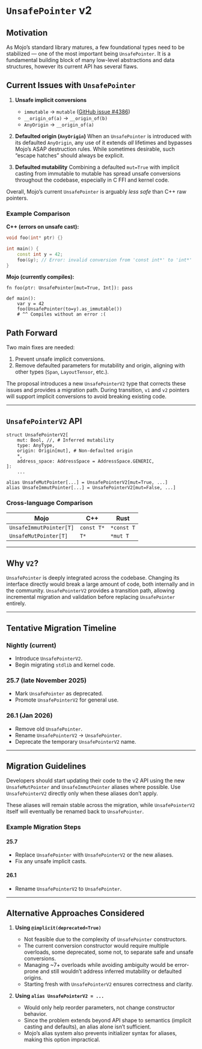 # `UnsafePointer` v2

## Motivation

As Mojo’s standard library matures, a few foundational types need to be
stabilized — one of the most important being `UnsafePointer`. It is a
fundamental building block of many low-level abstractions and data structures,
however its current API has several flaws.

## Current Issues with `UnsafePointer`

1. **Unsafe implicit conversions**
   - `immutable` → `mutable` ([GitHub issue #4386](https://github.com/modular/modular/issues/4386))
   - `__origin_of(a)` → `__origin_of(b)`
   - `AnyOrigin` → `__origin_of(a)`

2. **Defaulted origin (`AnyOrigin`)**
   When an `UnsafePointer` is introduced with its defaulted `AnyOrigin`, any use
   of it extends *all* lifetimes and bypasses Mojo’s ASAP destruction rules.
   While sometimes desirable, such “escape hatches” should always be explicit.

3. **Defaulted mutability**
   Combining a defaulted `mut=True` with implicit casting from immutable to
   mutable has spread unsafe conversions throughout the codebase, especially in
   C FFI and kernel code.

Overall, Mojo’s current `UnsafePointer` is arguably *less safe* than C++ raw
pointers.

### Example Comparison

**C++ (errors on unsafe cast):**

```cpp
void foo(int* ptr) {}

int main() {
    const int y = 42;
    foo(&y); // Error: invalid conversion from 'const int*' to 'int*'
}
```

**Mojo (currently compiles):**

```mojo
fn foo(ptr: UnsafePointer[mut=True, Int]): pass

def main():
    var y = 42
    foo(UnsafePointer(to=y).as_immutable())
    # ^^ Compiles without an error :(
```

## Path Forward

Two main fixes are needed:

1. Prevent unsafe implicit conversions.
2. Remove defaulted parameters for mutability and origin, aligning with other
types (`Span`, `LayoutTensor`, etc.).

The proposal introduces a new `UnsafePointerV2` type that corrects these issues
and provides a migration path. During transition, `v1` and `v2` pointers will
support implicit conversions to avoid breaking existing code.

---

## `UnsafePointerV2` API

```mojo
struct UnsafePointerV2[
    mut: Bool, //, # Inferred mutability
    type: AnyType,
    origin: Origin[mut], # Non-defaulted origin
    *,
    address_space: AddressSpace = AddressSpace.GENERIC,
]:
    ...

alias UnsafeMutPointer[...] = UnsafePointerV2[mut=True, ...]
alias UnsafeImmutPointer[...] = UnsafePointerV2[mut=False, ...]
```

### Cross-language Comparison

| Mojo | C++ | Rust |
| --- | --- | --- |
| `UnsafeImmutPointer[T]` | `const T*` | `*const T` |
| `UnsafeMutPointer[T]` | `T*` | `*mut T` |

---

## Why `V2`?

`UnsafePointer` is deeply integrated across the codebase.
Changing its interface directly would break a large amount of code, both
internally and in the community. `UnsafePointerV2` provides a transition path,
allowing incremental migration and validation before replacing `UnsafePointer`
entirely.

---

## Tentative Migration Timeline

### **Nightly (current)**

- Introduce `UnsafePointerV2`.
- Begin migrating `stdlib` and kernel code.

### **25.7 (late November 2025)**

- Mark `UnsafePointer` as deprecated.
- Promote `UnsafePointerV2` for general use.

### **26.1 (Jan 2026)**

- Remove old `UnsafePointer`.
- Rename `UnsafePointerV2` -> `UnsafePointer`.
- Deprecate the temporary `UnsafePointerV2` name.

---

## Migration Guidelines

Developers should start updating their code to the v2 API using the new
`UnsafeMutPointer` and `UnsafeImmutPointer` aliases where possible.
Use `UnsafePointerV2` directly only when these aliases don’t apply.

These aliases will remain stable across the migration, while `UnsafePointerV2`
itself will eventually be renamed back to `UnsafePointer`.

### Example Migration Steps

#### **25.7**

- Replace `UnsafePointer` with `UnsafePointerV2` or the new aliases.
- Fix any unsafe implicit casts.

#### **26.1**

- Rename `UnsafePointerV2` to `UnsafePointer`.

---

## Alternative Approaches Considered

1. **Using `@implicit(deprecated=True)`**
   - Not feasible due to the complexity of `UnsafePointer` constructors.
   - The current conversion constructor would require multiple overloads, some
   deprecated, some not, to separate safe and unsafe conversions.
   - Managing ~7+ overloads while avoiding ambiguity would be error-prone and
   still wouldn’t address inferred mutability or defaulted origins.
   - Starting fresh with `UnsafePointerV2` ensures correctness and clarity.

2. **Using `alias UnsafePointerV2 = ...`**
   - Would only help reorder parameters, not change constructor behavior.
   - Since the problem extends beyond API shape to semantics (implicit casting
   and defaults), an alias alone isn’t sufficient.
   - Mojo’s alias system also prevents initializer syntax for aliases, making
   this option impractical.
